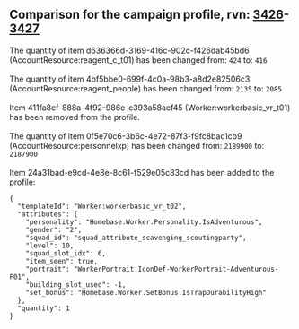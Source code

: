 ## Comparison for the campaign profile, rvn: [3426](https://github.com/PRO100KatYT/FortniteProfileRevisions/tree/main/profiles/campaign/3426%20campaign.json)-[3427](https://github.com/PRO100KatYT/FortniteProfileRevisions/tree/main/profiles/campaign/3427%20campaign.json)

The quantity of item d636366d-3169-416c-902c-f426dab45bd6 (AccountResource:reagent_c_t01) has been changed from: `424` to: `416`
<br><br>
The quantity of item 4bf5bbe0-699f-4c0a-98b3-a8d2e82506c3 (AccountResource:reagent_people) has been changed from: `2135` to: `2085`
<br><br>
Item 411fa8cf-888a-4f92-986e-c393a58aef45 (Worker:workerbasic_vr_t01) has been removed from the profile.
<br><br>
The quantity of item 0f5e70c6-3b6c-4e72-87f3-f9fc8bac1cb9 (AccountResource:personnelxp) has been changed from: `2189900` to: `2187900`
<br><br>
Item 24a31bad-e9cd-4e8e-8c61-f529e05c83cd has been added to the profile:

```
{
  "templateId": "Worker:workerbasic_vr_t02",
  "attributes": {
    "personality": "Homebase.Worker.Personality.IsAdventurous",
    "gender": "2",
    "squad_id": "squad_attribute_scavenging_scoutingparty",
    "level": 10,
    "squad_slot_idx": 6,
    "item_seen": true,
    "portrait": "WorkerPortrait:IconDef-WorkerPortrait-Adventurous-F01",
    "building_slot_used": -1,
    "set_bonus": "Homebase.Worker.SetBonus.IsTrapDurabilityHigh"
  },
  "quantity": 1
}
```

<br><br>
